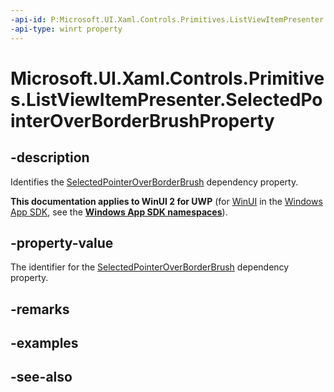 ```yaml
---
-api-id: P:Microsoft.UI.Xaml.Controls.Primitives.ListViewItemPresenter.SelectedPointerOverBorderBrushProperty
-api-type: winrt property
---
```


<!-- Property syntax
public Windows.UI.Xaml.DependencyProperty SelectedPointerOverBorderBrushProperty { get; }
-->

# Microsoft.UI.Xaml.Controls.Primitives.ListViewItemPresenter.SelectedPointerOverBorderBrushProperty

## -description
Identifies the [SelectedPointerOverBorderBrush](listviewitempresenter_selectedpointeroverborderbrush.md) dependency property.

**This documentation applies to WinUI 2 for UWP** (for [WinUI](/windows/apps/winui/winui3/) in the [Windows App SDK](/windows/apps/windows-app-sdk/), see the **[Windows App SDK namespaces](/windows/windows-app-sdk/api/winrt/)**).

## -property-value
The identifier for the [SelectedPointerOverBorderBrush](listviewitempresenter_selectedpointeroverborderbrush.md) dependency property.

## -remarks

## -examples

## -see-also
